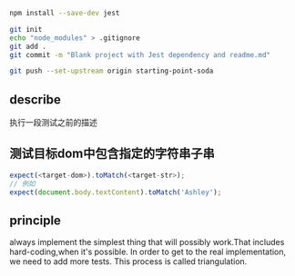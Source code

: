 ``` bash 
npm install --save-dev jest

git init 
echo "node_modules" > .gitignore
git add .
git commit -m "Blank project with Jest dependency and readme.md"

git push --set-upstream origin starting-point-soda
```

## describe
执行一段测试之前的描述
## 测试目标dom中包含指定的字符串子串
``` JavaScript
expect(<target-dom>).toMatch(<target-str>);
// 例如
expect(document.body.textContent).toMatch('Ashley');
```

## principle
always implement the simplest thing that will possibly work.That includes hard-coding,when it's possible.
In order to get to the real implementation, we need to add more tests. This process is called triangulation.